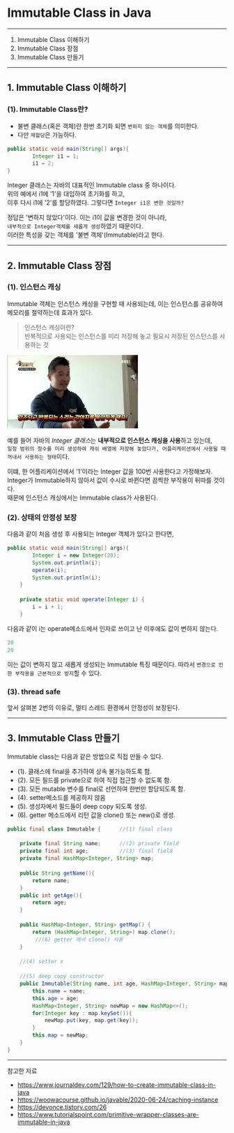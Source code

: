 # Immutable Class in Java
---

1. Immutable Class 이해하기
2. Immutable Class 장점
3. Immutable Class 만들기

---

## 1. Immutable Class 이해하기

### (1). Immutable Class란?

* 불변 클래스(혹은 객체)란 한번 초기화 되면 `변하지 않는 객체`를 의미한다.
* 다만 `재할당`은 가능하다.

```java
public static void main(String[] args){
        Integer i1 = 1;
        i1 = 2;
}
```
Integer 클래스는 자바의 대표적인 Immutable class 중 하나이다.   
위의 예에서 i1에 '1'을 대입하여 초기화를 하고,   
이후 다시 i1에 '2'를 할당하였다. 그렇다면 `Integer i1은 변한 것일까?`   
   
정답은 '변하지 않았다'이다. 이는 i1이 값을 변경한 것이 아니라,   
`내부적으로 Integer객체를 새롭게 생성`하였기 때문이다.   
이러한 특성을 갖는 객체를 '불변 객체'(Immutable)라고 한다.
   
   
---

## 2. Immutable Class 장점

### (1). 인스턴스 캐싱

Immutable 객체는 인스턴스 캐싱을 구현할 때 사용되는데, 이는 인스턴스를 공유하여 메모리를 절약하는데 효과가 있다.   
>인스턴스 캐싱이란?   
반복적으로 사용되는 인스턴스를 미리 저장해 놓고 필요시 저장된 인스턴스를 사용하는 것

![](images/repeat.jpg)

예를 들어 자바의 *Integer 클래스*는 **내부적으로 인스턴스 캐싱을 사용**하고 있는데,   
`일정 범위의 정수를 미리 생성하여 캐쉬 배열에 저장해 놓았다가, 어플리케이션에서 사용될 때 꺼내서 사용하는 형태`이다.   

이떄, 한 어플리케이션에서 '1'이라는 Integer 값을 100번 사용한다고 가정해보자.   
Integer가 Immutable하지 않아서 값이 수시로 바뀐다면 끔찍한 부작용이 뒤따를 것이다.   
때문에 인스턴스 캐싱에서는 Immutable class가 사용된다.




### (2). 상태의 안정성 보장
다음과 같이 처음 생성 후 사용되는 Integer 객체가 있다고 한다면, 
```java
public static void main(String[] args){
        Integer i = new Integer(20);
        System.out.println(i);
        operate(i);
        System.out.println(i);
    }

    private static void operate(Integer i) {
        i = i + 1;
    }
```
다음과 같이 i는 operate메소드에서 인자로 쓰이고 난 이후에도 값이 변하지 않는다.

```java
20
20
```
이는 값이 변하지 않고 새롭게 생성되는 Immutable 특징 때문이다. 따라서 `변경으로 인한 부작용을 근본적으로 방지`할 수 있다.


### (3). thread safe
앞서 살펴본 2번의 이유로, 멀티 스레드 환경에서 안정성이 보장된다.

---

## 3. Immutable Class 만들기
Immutable class는 다음과 같은 방법으로 직접 만들 수 있다.

* (1). 클래스에 final을 추가하여 상속 불가능하도록 함.
* (2). 모든 필드를 private으로 하여 직접 접근할 수 없도록 함.
* (3). 모든 mutable 변수를 final로 선언하여 한번만 할당되도록 함.
* (4). setter메소드를 제공하지 않음
* (5). 생성자에서 필드들이 deep copy 되도록 생성.
* (6). getter 메소드에서 리턴 값을 clone() 또는 new()로 생성.

```java
public final class Immutable {      //(1) final class

    private final String name;      //(2) private field
    private final int age;          //(3) final field
    private final HashMap<Integer, String> map;

    public String getName(){
        return name;
    }
    public int getAge(){
        return age;
    }

    public HashMap<Integer, String> getMap() {
        return (HashMap<Integer, String>) map.clone();    
         //(6) getter 에서 clone() 사용
    }

    //(4) setter x

    //(5) deep copy constructor 
    public Immutable(String name, int age, HashMap<Integer, String> map) {
        this.name = name;
        this.age = age;
        HashMap<Integer, String> newMap = new HashMap<>();
        for(Integer key : map.keySet()){
            newMap.put(key, map.get(key));
        }
        this.map = newMap;
    }
}
```
---
참고한 자료   
* https://www.journaldev.com/129/how-to-create-immutable-class-in-java
* https://woowacourse.github.io/javable/2020-06-24/caching-instance
* https://devonce.tistory.com/26
* https://www.tutorialspoint.com/primitive-wrapper-classes-are-immutable-in-java

